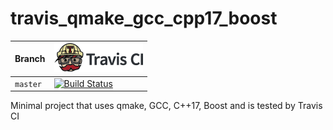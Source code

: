 # travis_qmake_gcc_cpp17_boost

Branch|[![Travis CI logo](pics/TravisCI.png)](https://travis-ci.org)
---|---
`master`|[![Build Status](https://travis-ci.org/richelbilderbeek/travis_qmake_gcc_cpp17_boost.svg?branch=master)](https://travis-ci.org/richelbilderbeek/travis_qmake_gcc_cpp17_boost)

Minimal project that uses qmake, GCC, C++17, Boost and is tested by Travis CI 
